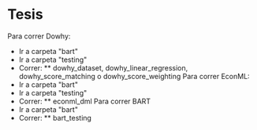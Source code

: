 # Tesis
Para correr Dowhy:
* Ir a carpeta "bart"
* Ir a carpeta "testing"
* Correr:
  ** dowhy_dataset, dowhy_linear_regression, dowhy_score_matching o dowhy_score_weighting
Para correr EconML:
* Ir a carpeta "bart"
* Ir a carpeta "testing"
* Correr:
  ** econml_dml
Para correr BART
* Ir a carpeta "bart"
* Correr:
  ** bart_testing
